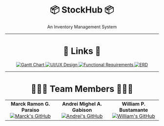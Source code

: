 <div align="center">
  <h1>📦 StockHub 📦</h2>
  <p>An Inventory Management System</p>
</div>

<hr>

<div align="center">
 <h1>🔗 Links 🔗</h2>
  <a href="https://cebuinstituteoftechnology-my.sharepoint.com/:x:/g/personal/marckramon_paraiso_cit_edu/ESvHrUMQAIdOkJQLlvvrR14BBPw7taN_yPC4nf0f02SzAA?e=O2NJAX">
    <img src="https://img.shields.io/badge/Gantt_Chart-Link-blue?style=for-the-badge&logoColor=white" alt="Gantt Chart">
  </a>
  <a href="https://www.figma.com/design/nyYnjGlbCABuGWIPmFymka/CSIT327---IM2?node-id=0-1&t=BPofXEUuE6bjK9Jm-1/">
    <img src="https://img.shields.io/badge/UI/UX_Design-Link-red?style=for-the-badge&logoColor=white" alt="UI/UX Design">
  </a>
  <a href="https://cebuinstituteoftechnology-my.sharepoint.com/:w:/g/personal/marckramon_paraiso_cit_edu/EYQtCohhc-VDkgTC3Q5cQhYB5ZMT6K4dkP-LCZpfuHGpuw?e=567EA4">
    <img src="https://img.shields.io/badge/Functional_Requirements-Link-green?style=for-the-badge&logoColor=white" alt="Functional Requirements">
  </a>
  <a href="https://lucid.app/lucidchart/a59bbdeb-15ea-4baf-9540-da18f904eed9/edit?viewport_loc=-1432%2C-290%2C2020%2C980%2C0_0&invitationId=inv_dde9340a-b2f5-4d96-9bf8-45fa68c3e9dd">
    <img src="https://img.shields.io/badge/ERD-Link-pink?style=for-the-badge&logoColor=white" alt="ERD">
  </a>
</div>

<hr>


<div align="center">
  <h1>🧑‍🤝‍🧑 Team Members 🧑‍🤝‍🧑</h2>
  <table>
    <tr>
      <td align="center">
        <strong>Marck Ramon G. Paraiso</strong><br>
        <a href="https://github.com/MarckRamon"><img src="https://img.shields.io/badge/GitHub-Profile-blueviolet?style=for-the-badge&logo=github&logoColor=white" alt="Marck's GitHub"></a>
      </td>
      <td align="center">
        <strong>Andrei Mighel A. Gabison</strong><br>
        <a href="https://github.com/Anzy15"><img src="https://img.shields.io/badge/GitHub-Profile-blueviolet?style=for-the-badge&logo=github&logoColor=white" alt="Andrei's GitHub"></a>
      </td>
      <td align="center">
        <strong>William P. Bustamante</strong><br>
        <a href="https://github.com/yamn24"><img src="https://img.shields.io/badge/GitHub-Profile-blueviolet?style=for-the-badge&logo=github&logoColor=white" alt="William's GitHub"></a>
      </td>
    </tr>
  </table>
</div>

